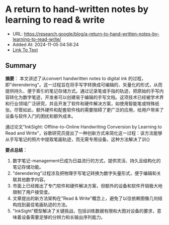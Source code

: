 # A return to hand-written notes by learning to read & write
- URL: https://research.google/blog/a-return-to-hand-written-notes-by-learning-to-read-write/
- Added At: 2024-11-05 04:58:24
- [Link To Text](2024-11-05-a-return-to-hand-written-notes-by-learning-to-read-&-write_raw.md)

## Summary
**摘要**：
本文讲述了从convert handwritten notes to digital ink 的过程，即"derendering"。这一过程旨在将手写字转换成可编辑的、矢量化的形式，从而提供持久、便于索引的笔记存储方式。通过记录笔或手指的轨迹，把原始的手写内容转化为数字笔迹，开发者可以创建易于编辑的手写文档。这项技术已经被学术界和行业领域广泛研究，并且开发了软件和硬件解决方案，如使用智能笔或特殊纸张。尽管如此，额外硬件和配套软件栈的需要阻碍了更广泛的应用，给用户带来了设备与软件入门的困扰和额外成本。 

通过论文"InkSight: Offline-to-Online Handwriting Conversion by Learning to Read and Write"，谷歌研究员提出了一种创新方式来简化这一过程：该方法能够从手写笔记的照片中提取笔画轨迹，而无需专用设备。这种方法解决了训{}

**要点总结**：
1. 数字笔记-management已成为日益流行的方式，提供灵活、持久且结构化的笔记存储功能。
2. "derendering"过程涉及把物理手写笔记转换为数字矢量形式，便于编辑和关联其他数字内容。
3. 市面上已经推出了专门软件和硬件解决方案，但额外的设备和软件开销极大地限制了用户接受度。
4. 文章提出的新方法架构在"Read & Write"概念上，避免了以往依赖图像几何结构找到最佳笔画轨迹的方法。
5. "InkSight"模型解决了关键挑战，包括训练数据有限和大图对设备的要求，意味着设备需要足够的分辨力和长输出序列能力。
